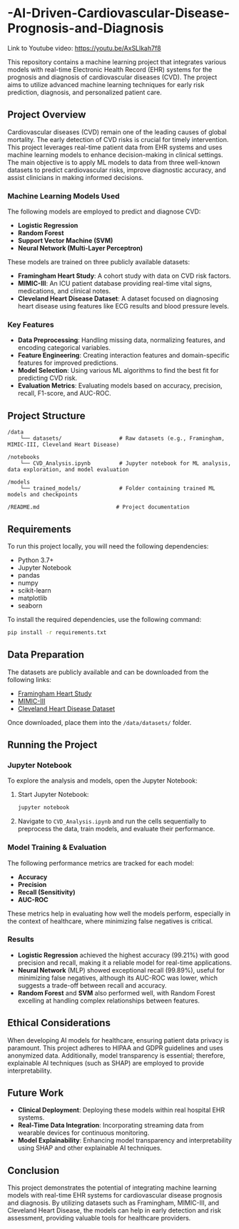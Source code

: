 # -AI-Driven-Cardiovascular-Disease-Prognosis-and-Diagnosis
Link to Youtube video: https://youtu.be/AxSLlkah7f8  

This repository contains a machine learning project that integrates various models with real-time Electronic Health Record (EHR) systems for the prognosis and diagnosis of cardiovascular diseases (CVD). The project aims to utilize advanced machine learning techniques for early risk prediction, diagnosis, and personalized patient care.

## Project Overview

Cardiovascular diseases (CVD) remain one of the leading causes of global mortality. The early detection of CVD risks is crucial for timely intervention. This project leverages real-time patient data from EHR systems and uses machine learning models to enhance decision-making in clinical settings. The main objective is to apply ML models to data from three well-known datasets to predict cardiovascular risks, improve diagnostic accuracy, and assist clinicians in making informed decisions.

### Machine Learning Models Used
The following models are employed to predict and diagnose CVD:

- **Logistic Regression**
- **Random Forest**
- **Support Vector Machine (SVM)**
- **Neural Network (Multi-Layer Perceptron)**

These models are trained on three publicly available datasets:  
- **Framingham Heart Study**: A cohort study with data on CVD risk factors.  
- **MIMIC-III**: An ICU patient database providing real-time vital signs, medications, and clinical notes.  
- **Cleveland Heart Disease Dataset**: A dataset focused on diagnosing heart disease using features like ECG results and blood pressure levels.

### Key Features
- **Data Preprocessing**: Handling missing data, normalizing features, and encoding categorical variables.
- **Feature Engineering**: Creating interaction features and domain-specific features for improved predictions.
- **Model Selection**: Using various ML algorithms to find the best fit for predicting CVD risk.
- **Evaluation Metrics**: Evaluating models based on accuracy, precision, recall, F1-score, and AUC-ROC.

## Project Structure

```
/data
    └── datasets/                  # Raw datasets (e.g., Framingham, MIMIC-III, Cleveland Heart Disease)
    
/notebooks
    └── CVD_Analysis.ipynb         # Jupyter notebook for ML analysis, data exploration, and model evaluation

/models
    └── trained_models/            # Folder containing trained ML models and checkpoints

/README.md                        # Project documentation
```

## Requirements

To run this project locally, you will need the following dependencies:

- Python 3.7+
- Jupyter Notebook
- pandas
- numpy
- scikit-learn
- matplotlib
- seaborn

To install the required dependencies, use the following command:

```bash
pip install -r requirements.txt
```

## Data Preparation

The datasets are publicly available and can be downloaded from the following links:

- [Framingham Heart Study](https://www.framinghamheartstudy.org/)
- [MIMIC-III](https://mimic.mit.edu/)
- [Cleveland Heart Disease Dataset](https://archive.ics.uci.edu/dataset/45/heart+disease)

Once downloaded, place them into the `/data/datasets/` folder.

## Running the Project

### Jupyter Notebook

To explore the analysis and models, open the Jupyter Notebook:

1. Start Jupyter Notebook:
    ```bash
    jupyter notebook
    ```
2. Navigate to `CVD_Analysis.ipynb` and run the cells sequentially to preprocess the data, train models, and evaluate their performance.

### Model Training & Evaluation

The following performance metrics are tracked for each model:

- **Accuracy**
- **Precision**
- **Recall (Sensitivity)**
- **AUC-ROC**

These metrics help in evaluating how well the models perform, especially in the context of healthcare, where minimizing false negatives is critical.

### Results

- **Logistic Regression** achieved the highest accuracy (99.21%) with good precision and recall, making it a reliable model for real-time applications.
- **Neural Network** (MLP) showed exceptional recall (99.89%), useful for minimizing false negatives, although its AUC-ROC was lower, which suggests a trade-off between recall and accuracy.
- **Random Forest** and **SVM** also performed well, with Random Forest excelling at handling complex relationships between features.

## Ethical Considerations

When developing AI models for healthcare, ensuring patient data privacy is paramount. This project adheres to HIPAA and GDPR guidelines and uses anonymized data. Additionally, model transparency is essential; therefore, explainable AI techniques (such as SHAP) are employed to provide interpretability.

## Future Work

- **Clinical Deployment**: Deploying these models within real hospital EHR systems.
- **Real-Time Data Integration**: Incorporating streaming data from wearable devices for continuous monitoring.
- **Model Explainability**: Enhancing model transparency and interpretability using SHAP and other explainable AI techniques.

## Conclusion

This project demonstrates the potential of integrating machine learning models with real-time EHR systems for cardiovascular disease prognosis and diagnosis. By utilizing datasets such as Framingham, MIMIC-III, and Cleveland Heart Disease, the models can help in early detection and risk assessment, providing valuable tools for healthcare providers.
